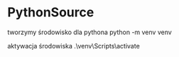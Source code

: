 # PythonSource
tworzymy środowisko dla pythona 
python -m venv venv

aktywacja środowiska
.\venv\Scripts\activate


